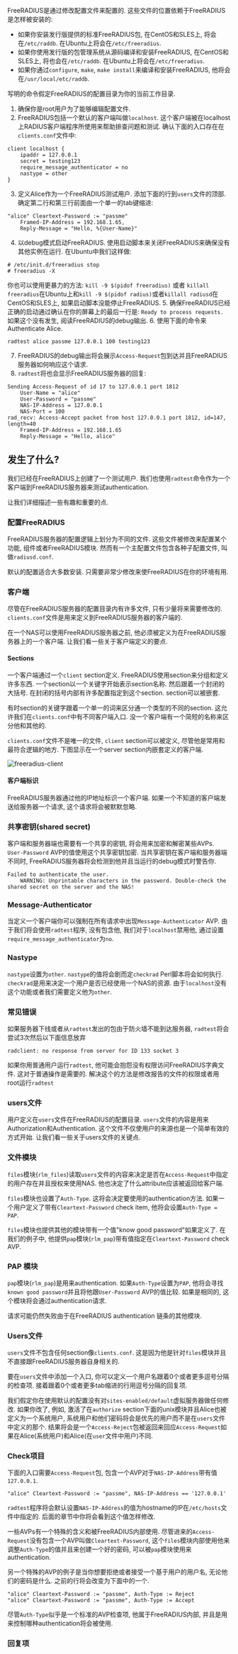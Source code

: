 FreeRADIUS是通过修改配置文件来配置的. 这些文件的位置依赖于FreeRADIUS是怎样被安装的:

* 如果你安装发行版提供的标准FreeRADIUS包, 在CentOS和SLES上, 将会在`/etc/raddb`. 在Ubuntu上将会在`/etc/freeradius`.
* 如果你使用发行版的包管理系统从源码编译和安装FreeRADIUS, 在CentOS和SLES上, 将也会在`/etc/raddb`. 在Ubuntu上将会在`/etc/freeradius`.
* 如果你通过`configure`, `make`, `make install`来编译和安装FreeRADIUS, 他将会在`/usr/local/etc/raddb`.

写明的命令假定FreeRADIUS的配置目录为你的当前工作目录.
1. 确保你是root用户为了能够编辑配置文件.
2. FreeRADIUS包括一个默认的客户端叫做`localhost`. 这个客户端被在localhost上RADIUS客户端程序所使用来帮助排查问题和测试. 确认下面的入口存在在`clients.conf`文件中:
```
client localhost {
    ipaddr = 127.0.0.1
    secret = testing123
    require_message_authenticator = no
    nastype = other
}
```
3. 定义Alice作为一个FreeRADIUS测试用户. 添加下面的行到`users`文件的顶部. 确定第二行和第三行前面由一个单一的tab键缩进:
```
"alice" Cleartext-Password := "passme"
    Framed-IP-Address = 192.168.1.65,
    Reply-Message = "Hello, %{User-Name}"
```
4. 以debug模式启动FreeRADIUS. 使用启动脚本来关闭FreeRADIUS来确保没有其他实例在运行. 在Ubuntu中我们这样做:
```
# /etc/init.d/freeradius stop
# freeradius -X
```
你也可以使用更暴力的方法: `kill -9 $(pidof freeradius)` 或者 `killall freeradius`在Ubuntu上和`kill -9 $(pidof radius)`或者`killall radiusd`在CentOS和SLES上, 如果启动脚本没能停止FreeRADIUS.
5. 确保FreeRADIUS已经正确的启动通过确认在你的屏幕上的最后一行是: `Ready to process requests.` 如果这个没有发生, 阅读FreeRADIUS的debug输出.
6. 使用下面的命令来Authenticate Alice.
```
radtest alice passme 127.0.0.1 100 testing123
```
7. FreeRADIUS的debug输出将会展示`Access-Request`包到达并且FreeRADIUS服务器如何响应这个请求.
8. `radtest`将也会显示FreeRADIUS服务器的回复:
```
Sending Access-Request of id 17 to 127.0.0.1 port 1812
    User-Name = "alice"
    User-Password = "passme"
    NAS-IP-Address = 127.0.0.1
    NAS-Port = 100
rad_recv: Access-Accept packet from host 127.0.0.1 port 1812, id=147, length=40
    Framed-IP-Address = 192.168.1.65
    Reply-Message = "Hello, alice"
```

## 发生了什么?
我们已经在FreeRADIUS上创建了一个测试用户. 我们也使用`radtest`命令作为一个客户端到FreeRADIUS服务器来测试authentication.

让我们详细描述一些有趣和重要的点.

### 配置FreeRADIUS
FreeRADIUS服务器的配置逻辑上划分为不同的文件. 这些文件被修改来配置某个功能, 组件或者FreeRADIUS模块. 然而有一个主配置文件包含各种子配置文件, 叫做`radiusd.conf`.

默认的配置适合大多数安装. 只需要非常少修改来使FreeRADIUS在你的环境有用.

### 客户端
尽管在FreeRADIUS服务器的配置目录内有许多文件, 只有少量将来需要修改的. `clients.conf`文件是用来定义到FreeRADIUS服务器的客户端的.

在一个NAS可以使用FreeRADIUS服务器之前, 他必须被定义为在FreeRADIUS服务器上的一个客户端. 让我们看一些关于客户端定义的要点.

#### Sections
一个客户端通过一个`client` section定义. FreeRADIUS使用section来分组和定义许多东西. 一个section以一个关键字开始表示section名称. 然后跟着一个封闭的大括号. 在封闭的括号内部有许多配置指定到这个section. section可以被嵌套.

有时section的关键字跟着一个单一的词来区分通一个类型的不同的section. 这允许我们在`clients.conf`中有不同客户端入口. 没一个客户端有一个简短的名称来区分他和其他的.

`clients.conf`文件不是唯一的文件, `client` section可以被定义, 尽管他是常用和最符合逻辑的地方. 下图显示在一个server section内嵌套定义的客户端.

![freeradius-client](http://akagi201.qiniudn.com/freeradius-client.png)

#### 客户端标识
FreeRADIUS服务器通过他的IP地址标识一个客户端. 如果一个不知道的客户端发送给服务器一个请求, 这个请求将会被默默忽略.

### 共享密钥(shared secret)
客户端和服务器端也需要有一个共享的密钥, 将会用来加密和解密某些AVPs. `User-Password` AVP的值使用这个共享密钥加密. 当共享密钥在客户端和服务器端不同时, FreeRADIUS服务器将会检测到他并且当运行的debug模式时警告你.
```
Failed to authenticate the user.
    WARNING: Unprintable characters in the password. Double-check the shared secret on the server and the NAS!
```

### Message-Authenticator
当定义一个客户端你可以强制在所有请求中出现`Message-Authenticator` AVP. 由于我们将会使用`radtest`程序, 没有包含他, 我们对于`localhost`禁用他, 通过设置`require_message_authenticator`为`no`.

### Nastype
`nastype`设置为`other`. `nastype`的值将会剧而定`checkrad` Perl脚本将会如何执行. `checkrad`是用来决定一个用户是否已经使用一个NAS的资源. 由于`localhost`没有这个功能或者我们需要定义他为`other`.

### 常见错误
如果服务器下线或者从`radtest`发出的包由于防火墙不能到达服务器, `radtest`将会尝试3次然后以下面信息放弃
```
radclient: no response from server for ID 133 socket 3
```

如果你用普通用户运行`radtest`, 他可能会抱怨没有权限访问FreeRADIUS字典文件. 这对于普通操作是需要的. 解决这个的方法是修改报告的文件的权限或者用root运行`radtest`

### users文件
用户定义在`users`文件在FreeRADIUS的配置目录. `users`文件的内容是用来Authorization和Authentication. 这个文件不仅使用户的来源也是一个简单有效的方式开始. 让我们看一些关于users文件的关键点.

### 文件模块

`files`模块(`rlm_files`)读取`users`文件的内容来决定是否在`Access-Request`中指定的用户存在并且授权来使用NAS. 他也决定了什么attribute应该被返回给客户端.

`files`模块也设置了`Auth-Type`. 这将会决定要使用的authentication方法. 如果一个用户定义了带有`Cleartext-Password` check item, 他将会设置`Auth-Type = PAP`.

`files`模块也提供其他的模块带有一个值"know good password"如果定义了. 在我们的例子中, 他提供`pap`模块(`rlm_pap`)带有值指定在`Cleartext-Password` check AVP.

### PAP 模块
`pap`模块(`rlm_pap`)是用来authentication. 如果`Auth-Type`设置为`PAP`, 他将会寻找`known good password`并且将他跟`User-Password` AVP的值比较. 如果是相同的, 这个模块将会通过authentication请求.

请求可能仍然失败由于在FreeRADIUS authentication 链条的其他模块.

### Users文件
`users`文件不包含任何section像`clients.conf`. 这是因为他是针对`files`模块并且不直接跟FreeRADIUS服务器自身相关的.

要在`users`文件中添加一个入口, 你可以定义一个用户名跟着0个或者更多逗号分隔的检查项. 接着跟着0个或者更多tab缩进的行用逗号分隔的回复项.

我们假定你在使用默认的配置没有对`sites-enabled/default`虚拟服务器做任何修改. 如果你改了, 例如, 激活了在`authorize` section下面的unix模块并且Alice也被定义为一个系统用户, 系统用户和他们密码将会是优先的用户而不是在`users`文件中定义的那个. 结果将会是一个`Access-Reject`包被返回来回应`Access-Request`如果在Alice(系统用户)和Alice(在`user`文件中用户)不同.

### Check项目

下面的入口需要`Access-Request`包, 包含一个AVP对于`NAS-IP-Address`带有值`127.0.0.1`.

```
"alice" Cleartext-Password := "passme", NAS-IP-Address == '127.0.0.1'
```

`radtest`程序将会默认设置`NAS-IP-Address`的值为hostname的IP在`/etc/hosts`文件中指定的. 后面的章节中你将会看到这个值怎样修改.

一些AVPs有一个特殊的含义和被FreeRADIUS内部使用. 尽管进来的`Access-Request`没有包含一个AVP叫做`Cleartext-Password`, 这个`files`模块内部使用他来调整`Auth-Type`的值并且来创建一个好的密码, 可以被`pap`模块使用来authentication.

另一个特殊的AVP的例子是当你想要拒绝或者接受一个基于用户的用户名, 无论他们的密码是什么. 之前的行将会改变为下面中的一个.

```
"alice" Cleartext-Password := "passme", Auth-Type := Reject
"alice" Cleartext-Password := "passme", Auth-Type := Accept
```

尽管`Auth-Type`似乎是一个标准的AVP检查项, 他属于FreeRADIUS内部, 并且是用来控制哪种authentication将会被使用.

### 回复项
















